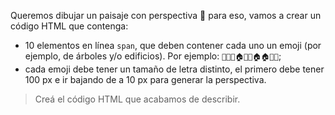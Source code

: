 Queremos dibujar un paisaje con perspectiva :eyes: para eso, vamos a crear un código HTML que contenga:

- 10 elementos en línea `span`, que deben contener cada uno un emoji  (por ejemplo, de árboles y/o edificios). Por ejemplo: 
`🌲🌳🌳🏠🏢🏦🏠🏠🌲🌳`;
- cada emoji debe tener un tamaño de letra distinto, el primero debe tener 100 px e ir bajando de a 10 px para generar la perspectiva.

> Creá el código HTML que acabamos de describir.